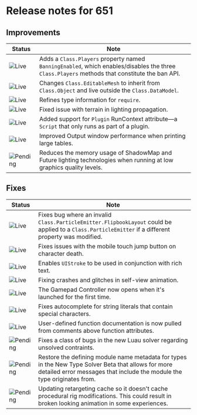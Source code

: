 # Release notes for 651

## Improvements

| Status | Note |
|--------|------|
| ![Live](https://img.shields.io/badge/Live-009E57?style=flat)  | Adds a <code>Class.Players</code> property named <code>BanningEnabled</code>, which enables/disables the three <code>Class.Players</code> methods that constitute the ban API. |
| ![Live](https://img.shields.io/badge/Live-009E57?style=flat)  | Changes <code>Class.EditableMesh</code> to inherit from <code>Class.Object</code> and live outside the <code>Class.DataModel</code>. |
| ![Live](https://img.shields.io/badge/Live-009E57?style=flat)  | Refines type information for <code>require</code>. |
| ![Live](https://img.shields.io/badge/Live-009E57?style=flat)  | Fixed issue with terrain in lighting propagation. |
| ![Live](https://img.shields.io/badge/Live-009E57?style=flat)  | Added support for <code>Plugin</code> RunContext attribute—a <code>Script</code> that only runs as part of a plugin. |
| ![Live](https://img.shields.io/badge/Live-009E57?style=flat)  | Improved Output window performance when printing large tables. |
| ![Pending](https://img.shields.io/badge/Pending-DEA517?style=flat)  | Reduces the memory usage of ShadowMap and Future lighting technologies when running at low graphics quality levels. |
## Fixes

| Status | Note |
|--------|------|
| ![Live](https://img.shields.io/badge/Live-009E57?style=flat)  | Fixes bug where an invalid <code>Class.ParticleEmitter.FlipbookLayout</code> could be applied to a <code>Class.ParticleEmitter</code> if a different property was modified. |
| ![Live](https://img.shields.io/badge/Live-009E57?style=flat)  | Fixes issues with the mobile touch jump button on character death. |
| ![Live](https://img.shields.io/badge/Live-009E57?style=flat)  | Enables <code>UIStroke</code> to be used in conjunction with rich text. |
| ![Live](https://img.shields.io/badge/Live-009E57?style=flat)  | Fixing crashes and glitches in self-view animation. |
| ![Live](https://img.shields.io/badge/Live-009E57?style=flat)  | The Gamepad Controller now opens when it's launched for the first time. |
| ![Live](https://img.shields.io/badge/Live-009E57?style=flat)  | Fixes autocomplete for string literals that contain special characters. |
| ![Live](https://img.shields.io/badge/Live-009E57?style=flat)  | User-defined function documentation is now pulled from comments above function attributes. |
| ![Pending](https://img.shields.io/badge/Pending-DEA517?style=flat)  | Fixes a class of bugs in the new Luau solver regarding unsolved contraints. |
| ![Pending](https://img.shields.io/badge/Pending-DEA517?style=flat)  | Restore the defining module name metadata for types in the New Type Solver Beta that allows for more detailed error messages that include the module the type originates from. |
| ![Pending](https://img.shields.io/badge/Pending-DEA517?style=flat)  | Updating retargeting cache so it doesn't cache procedural rig modifications. This could result in broken looking animation in some experiences. |
